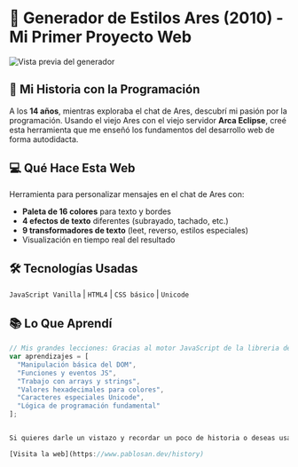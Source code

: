 # 🎨 Generador de Estilos Ares (2010) - Mi Primer Proyecto Web

![Vista previa del generador](https://www.pablosan.dev/history/demoRopas.jpg)

## 📖 Mi Historia con la Programación
A los **14 años**, mientras exploraba el chat de Ares, descubrí mi pasión por la programación. Usando el viejo Ares con el viejo servidor **Arca Eclipse**, creé esta herramienta que me enseñó los fundamentos del desarrollo web de forma autodidacta.

## 💻 Qué Hace Esta Web
Herramienta para personalizar mensajes en el chat de Ares con:
- **Paleta de 16 colores** para texto y bordes
- **4 efectos de texto** diferentes (subrayado, tachado, etc.)
- **9 transformadores de texto** (leet, reverso, estilos especiales)
- Visualización en tiempo real del resultado

## 🛠 Tecnologías Usadas
`JavaScript Vanilla` | `HTML4` | `CSS básico` | `Unicode`

## 📚 Lo Que Aprendí
```javascript
// Mis grandes lecciones: Gracias al motor JavaScript de la libreria de paulbartrum
var aprendizajes = [
  "Manipulación básica del DOM",
  "Funciones y eventos JS",
  "Trabajo con arrays y strings",
  "Valores hexadecimales para colores",
  "Caracteres especiales Unicode",
  "Lógica de programación fundamental"
];


Si quieres darle un vistazo y recordar un poco de historia o deseas usarlo

[Visita la web](https://www.pablosan.dev/history)
